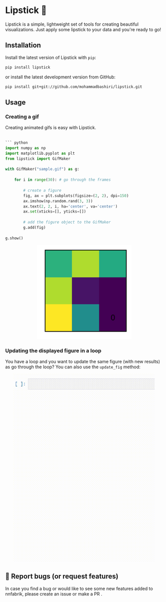 # Lipstick 💄

Lipstick is a simple, lightweight set of tools for creating beautiful visualizations.
Just apply some lipstick to your data and you're ready to go!

## Installation

Install the latest version of Lipstick with `pip`:

```bash
pip install lipstick
```

or install the latest development version from GitHub:

```bash
pip install git+git://github.com/mohammadbashiri/lipstick.git
```

## Usage

### Creating a gif

Creating animated gifs is easy with Lipstick.

```python

``` python
import numpy as np
import matplotlib.pyplot as plt
from lipstick import GifMaker

with GifMaker("sample.gif") as g:
    
    for i in range(30): # go through the frames

        # create a figure
        fig, ax = plt.subplots(figsize=(2, 2), dpi=150)
        ax.imshow(np.random.rand(3, 3))
        ax.text(2, 2, i, ha='center', va='center')
        ax.set(xticks=[], yticks=[])
        
        # add the figure object to the GifMaker
        g.add(fig)
        
g.show()
```

<p align="center">
  <img width="300" height="300" src="images/sample.gif">
</p>

### Updating the displayed figure in a loop

You have a loop and you want to update the same figure (with new results) as go through the loop? You can also use the `update_fig` method:

<p align="center">
  <img width="450" height="600" src="images/update_fig_demo.gif">
</p>

## :bug: Report bugs (or request features)

In case you find a bug or would like to see some new features added to nnfabrik, please create an issue or make a PR .
